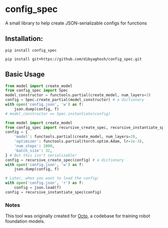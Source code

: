 # config_spec

A small library to help create JSON-serializable configs for functions

## Installation:

```
pip install config_spec 
```

```
pip install git+https://github.com/dibyaghosh/config_spec.git
```

## Basic Usage

```python
from model import create_model
from config_spec import Spec
model_constructor = functools.partial(create_model, num_layers=3)
config = Spec.create_partial(model_constructor) # a dictionary
with open('config.json', 'w') as f:
    json.dump(config, f)
# model_constructor == Spec.instantiate(config)
```

```python
from model import create_model
from config_spec import recursive_create_spec, recursive_instantiate_spec
config = {
    'model': functools.partial(create_model, num_layers=3),
    'optimizer': functools.partial(torch.optim.Adam, lr=1e-3),
    'num_steps': 1000,
    'batch_size': 32,
} # But this isn't serializable!
config = recursive_create_spec(config) # a dictionary
with open('config.json', 'w') as f:
    json.dump(config, f)

# Later, when you want to load the config:
with open('config.json', 'r') as f:
    config = json.load(f)
config = recursive_instantiate_spec(config)
```


### Notes

This tool was originally created for [Octo](https://github.com/octo-models/octo), a codebase for training robot foundation models.